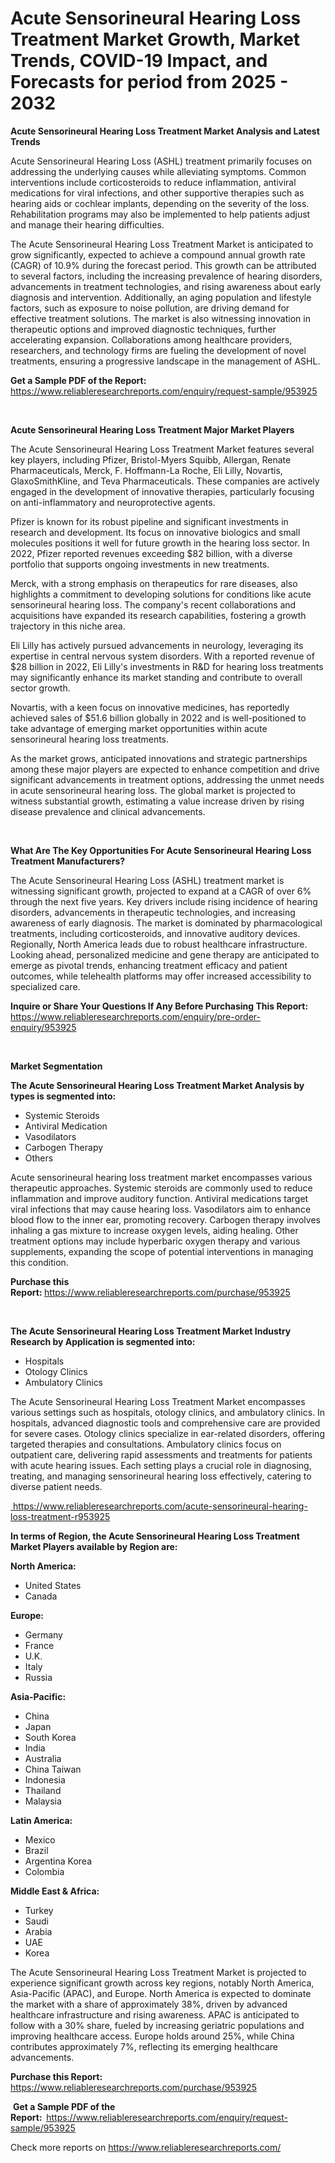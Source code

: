 <p><h1>Acute Sensorineural Hearing Loss Treatment Market Growth, Market Trends, COVID-19 Impact, and Forecasts for period from 2025 - 2032</h1></p><p><strong>Acute Sensorineural Hearing Loss Treatment Market Analysis and Latest Trends</strong></p>
<p><p>Acute Sensorineural Hearing Loss (ASHL) treatment primarily focuses on addressing the underlying causes while alleviating symptoms. Common interventions include corticosteroids to reduce inflammation, antiviral medications for viral infections, and other supportive therapies such as hearing aids or cochlear implants, depending on the severity of the loss. Rehabilitation programs may also be implemented to help patients adjust and manage their hearing difficulties.</p><p>The Acute Sensorineural Hearing Loss Treatment Market is anticipated to grow significantly, expected to achieve a compound annual growth rate (CAGR) of 10.9% during the forecast period. This growth can be attributed to several factors, including the increasing prevalence of hearing disorders, advancements in treatment technologies, and rising awareness about early diagnosis and intervention. Additionally, an aging population and lifestyle factors, such as exposure to noise pollution, are driving demand for effective treatment solutions. The market is also witnessing innovation in therapeutic options and improved diagnostic techniques, further accelerating expansion. Collaborations among healthcare providers, researchers, and technology firms are fueling the development of novel treatments, ensuring a progressive landscape in the management of ASHL.</p></p>
<p><strong>Get a Sample PDF of the Report:&nbsp;</strong> <a href="https://www.reliableresearchreports.com/enquiry/request-sample/953925?utm_campaign=2030&utm_medium=2&utm_source=Github&utm_content=ia&utm_term=07032025&utm_id=acute-sensorineural-hearing-loss-treatment">https://www.reliableresearchreports.com/enquiry/request-sample/953925</a></p>
<p>&nbsp;</p>
<p><strong>Acute Sensorineural Hearing Loss Treatment Major Market Players</strong></p>
<p><p>The Acute Sensorineural Hearing Loss Treatment Market features several key players, including Pfizer, Bristol-Myers Squibb, Allergan, Renate Pharmaceuticals, Merck, F. Hoffmann-La Roche, Eli Lilly, Novartis, GlaxoSmithKline, and Teva Pharmaceuticals. These companies are actively engaged in the development of innovative therapies, particularly focusing on anti-inflammatory and neuroprotective agents.</p><p>Pfizer is known for its robust pipeline and significant investments in research and development. Its focus on innovative biologics and small molecules positions it well for future growth in the hearing loss sector. In 2022, Pfizer reported revenues exceeding $82 billion, with a diverse portfolio that supports ongoing investments in new treatments.</p><p>Merck, with a strong emphasis on therapeutics for rare diseases, also highlights a commitment to developing solutions for conditions like acute sensorineural hearing loss. The company's recent collaborations and acquisitions have expanded its research capabilities, fostering a growth trajectory in this niche area.</p><p>Eli Lilly has actively pursued advancements in neurology, leveraging its expertise in central nervous system disorders. With a reported revenue of $28 billion in 2022, Eli Lilly's investments in R&D for hearing loss treatments may significantly enhance its market standing and contribute to overall sector growth.</p><p>Novartis, with a keen focus on innovative medicines, has reportedly achieved sales of $51.6 billion globally in 2022 and is well-positioned to take advantage of emerging market opportunities within acute sensorineural hearing loss treatments.</p><p>As the market grows, anticipated innovations and strategic partnerships among these major players are expected to enhance competition and drive significant advancements in treatment options, addressing the unmet needs in acute sensorineural hearing loss. The global market is projected to witness substantial growth, estimating a value increase driven by rising disease prevalence and clinical advancements.</p></p>
<p>&nbsp;</p>
<p><strong>What Are The Key Opportunities For Acute Sensorineural Hearing Loss Treatment Manufacturers?</strong></p>
<p><p>The Acute Sensorineural Hearing Loss (ASHL) treatment market is witnessing significant growth, projected to expand at a CAGR of over 6% through the next five years. Key drivers include rising incidence of hearing disorders, advancements in therapeutic technologies, and increasing awareness of early diagnosis. The market is dominated by pharmacological treatments, including corticosteroids, and innovative auditory devices. Regionally, North America leads due to robust healthcare infrastructure. Looking ahead, personalized medicine and gene therapy are anticipated to emerge as pivotal trends, enhancing treatment efficacy and patient outcomes, while telehealth platforms may offer increased accessibility to specialized care.</p></p>
<p><strong>Inquire or Share Your Questions If Any Before Purchasing This Report:</strong> <a href="https://www.reliableresearchreports.com/enquiry/pre-order-enquiry/953925?utm_campaign=2030&utm_medium=2&utm_source=Github&utm_content=ia&utm_term=07032025&utm_id=acute-sensorineural-hearing-loss-treatment">https://www.reliableresearchreports.com/enquiry/pre-order-enquiry/953925</a></p>
<p>&nbsp;</p>
<p><strong>Market Segmentation</strong></p>
<p><strong>The Acute Sensorineural Hearing Loss Treatment Market Analysis by types is segmented into:</strong></p>
<p><ul><li>Systemic Steroids</li><li>Antiviral Medication</li><li>Vasodilators</li><li>Carbogen Therapy</li><li>Others</li></ul></p>
<p><p>Acute sensorineural hearing loss treatment market encompasses various therapeutic approaches. Systemic steroids are commonly used to reduce inflammation and improve auditory function. Antiviral medications target viral infections that may cause hearing loss. Vasodilators aim to enhance blood flow to the inner ear, promoting recovery. Carbogen therapy involves inhaling a gas mixture to increase oxygen levels, aiding healing. Other treatment options may include hyperbaric oxygen therapy and various supplements, expanding the scope of potential interventions in managing this condition.</p></p>
<p><strong>Purchase this Report:&nbsp;</strong><a href="https://www.reliableresearchreports.com/purchase/953925?utm_campaign=2030&utm_medium=2&utm_source=Github&utm_content=ia&utm_term=07032025&utm_id=acute-sensorineural-hearing-loss-treatment">https://www.reliableresearchreports.com/purchase/953925</a></p>
<p>&nbsp;</p>
<p><strong>The Acute Sensorineural Hearing Loss Treatment Market Industry Research by Application is segmented into:</strong></p>
<p><ul><li>Hospitals</li><li>Otology Clinics</li><li>Ambulatory Clinics</li></ul></p>
<p><p>The Acute Sensorineural Hearing Loss Treatment Market encompasses various settings such as hospitals, otology clinics, and ambulatory clinics. In hospitals, advanced diagnostic tools and comprehensive care are provided for severe cases. Otology clinics specialize in ear-related disorders, offering targeted therapies and consultations. Ambulatory clinics focus on outpatient care, delivering rapid assessments and treatments for patients with acute hearing issues. Each setting plays a crucial role in diagnosing, treating, and managing sensorineural hearing loss effectively, catering to diverse patient needs.</p></p>
<p><a href="https://www.reliableresearchreports.com/acute-sensorineural-hearing-loss-treatment-r953925?utm_campaign=2030&utm_medium=2&utm_source=Github&utm_content=ia&utm_term=07032025&utm_id=acute-sensorineural-hearing-loss-treatment">&nbsp;https://www.reliableresearchreports.com/acute-sensorineural-hearing-loss-treatment-r953925</a></p>
<p><strong>In terms of Region, the Acute Sensorineural Hearing Loss Treatment Market Players available by Region are:</strong></p>
<p>
    <p> <strong> North America: </strong>
        <ul>
            <li>United States</li>
            <li>Canada</li>
        </ul>
        </p> 
    <p> <strong> Europe: </strong>
        <ul>
            <li>Germany</li>
            <li>France</li>
            <li>U.K.</li>
            <li>Italy</li>
            <li>Russia</li>
        </ul>
        </p> 
    <p> <strong> Asia-Pacific: </strong>
        <ul>
            <li>China</li>
            <li>Japan</li>
            <li>South Korea</li>
            <li>India</li>
            <li>Australia</li>
            <li>China Taiwan</li>
            <li>Indonesia</li>
            <li>Thailand</li>
            <li>Malaysia</li>
        </ul>
        </p> 
    <p> <strong> Latin America: </strong>
        <ul>
            <li>Mexico</li>
            <li>Brazil</li>
            <li>Argentina Korea</li>
            <li>Colombia</li>
        </ul>
        </p> 
    <p> <strong> Middle East & Africa: </strong>
        <ul>
            <li>Turkey</li>
            <li>Saudi</li>
            <li>Arabia</li>
            <li>UAE</li>
            <li>Korea</li>
        </ul>
    </p>
    </p>
<p><p>The Acute Sensorineural Hearing Loss Treatment Market is projected to experience significant growth across key regions, notably North America, Asia-Pacific (APAC), and Europe. North America is expected to dominate the market with a share of approximately 38%, driven by advanced healthcare infrastructure and rising awareness. APAC is anticipated to follow with a 30% share, fueled by increasing geriatric populations and improving healthcare access. Europe holds around 25%, while China contributes approximately 7%, reflecting its emerging healthcare advancements.</p></p>
<p><strong>Purchase this Report: </strong><a href="https://www.reliableresearchreports.com/purchase/953925?utm_campaign=2030&utm_medium=2&utm_source=Github&utm_content=ia&utm_term=07032025&utm_id=acute-sensorineural-hearing-loss-treatment">https://www.reliableresearchreports.com/purchase/953925</a></p>
<p>&nbsp;<strong>Get a Sample PDF of the Report:&nbsp;&nbsp;</strong><a href="https://www.reliableresearchreports.com/enquiry/request-sample/953925?utm_campaign=2030&utm_medium=2&utm_source=Github&utm_content=ia&utm_term=07032025&utm_id=acute-sensorineural-hearing-loss-treatment">https://www.reliableresearchreports.com/enquiry/request-sample/953925</a></p>
<p><strong></strong></p>
<p>Check more reports on <a href="https://www.reliableresearchreports.com/?utm_campaign=2030&utm_medium=2&utm_source=Github&utm_content=ia&utm_term=07032025&utm_id=acute-sensorineural-hearing-loss-treatment">https://www.reliableresearchreports.com/</a></p>